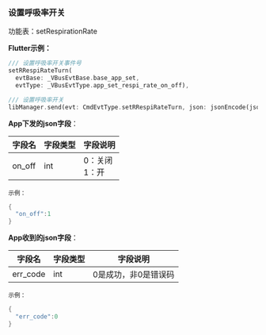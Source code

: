 ### 设置呼吸率开关


功能表：setRespirationRate

**Flutter示例：**

```dart
/// 设置呼吸率开关事件号
setRRespiRateTurn(
  evtBase: _VBusEvtBase.base_app_set,
  evtType: _VBusEvtType.app_set_respi_rate_on_off),

/// 设置呼吸率开关
libManager.send(evt: CmdEvtType.setRRespiRateTurn, json: jsonEncode(json));
```



**App下发的json字段**：

| 字段名 | 字段类型 | 字段说明                  |
| ------ | -------- | ------------------------- |
| on_off | int      | 0：关闭 <br />1：开 |

`示例：`

```c
{
  "on_off":1
}
```



**App收到的json字段**：

| 字段名   | 字段类型 | 字段说明             |
| -------- | -------- | -------------------- |
| err_code | int      | 0是成功，非0是错误码 |

`示例：`
```c
{
  "err_code":0
}
```
